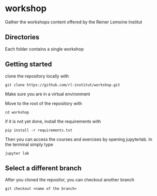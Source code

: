 # workshop
Gather the workshops content offered by the Reiner Lemoine Institut

## Directories
Each folder contains a single workshop

## Getting started
clone the repository locally with
```
git clone https://github.com/rl-institut/workshop.git
```

Make sure you are in a virtual environment

Move to the root of the repository with
```
cd workshop
```

if it is not yet done, install the requirements with 
```
pip install -r requirements.txt
```

Then you can access the courses and exercises by opening jupyterlab.
In the terminal simply type
```
jupyter lab
```

## Select a different branch
After you cloned the repositor, you can checkout another branch
```
git checkout <name of the branch>
```
